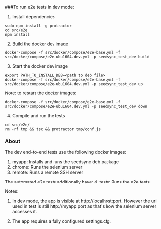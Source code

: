 ###To run e2e tests in dev mode:

1. Install dependencies
```
sudo npm install -g protractor
cd src/e2e
npm install
```

2. Build the docker dev image
```
docker-compose -f src/docker/compose/e2e-base.yml -f src/docker/compose/e2e-ubu1604.dev.yml -p seedsync_test_dev build
```

3. Start the docker dev image
```
export PATH_TO_INSTALL_DEB=<path to deb file>
docker-compose -f src/docker/compose/e2e-base.yml -f src/docker/compose/e2e-ubu1604.dev.yml -p seedsync_test_dev up
```

Note: to restart the docker images:
```
docker-compose -f src/docker/compose/e2e-base.yml -f src/docker/compose/e2e-ubu1604.dev.yml -p seedsync_test_dev down
```

4. Compile and run the tests

```
cd src/e2e/
rm -rf tmp && tsc && protractor tmp/conf.js
```

### About
The dev end-to-end tests use the following docker images:
1. myapp: Installs and runs the seedsync deb package
2. chrome: Runs the selenium server
3. remote: Runs a remote SSH server

The automated e2e tests additionally have:
4. tests: Runs the e2e tests

Notes:
1. In dev mode, the app is visible at http://localhost:port.
However the url used in test is still http://myapp:port as
that's how the selenium server accesses it.

2. The app requires a fully configured settings.cfg.